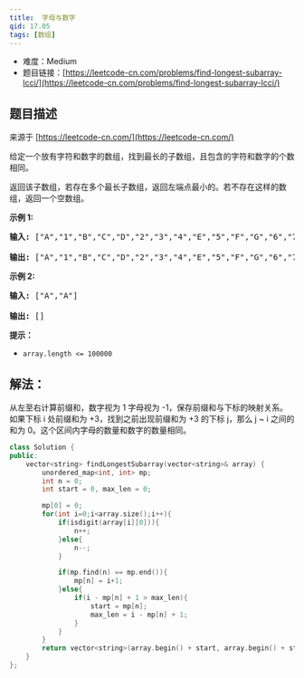 ```yaml
---
title:  字母与数字
qid: 17.05
tags: [数组]
---
```



- 难度：Medium
- 题目链接：[https://leetcode-cn.com/problems/find-longest-subarray-lcci/](https://leetcode-cn.com/problems/find-longest-subarray-lcci/)


## 题目描述

来源于 [https://leetcode-cn.com/](https://leetcode-cn.com/)

<p>给定一个放有字符和数字的数组，找到最长的子数组，且包含的字符和数字的个数相同。</p>

<p>返回该子数组，若存在多个最长子数组，返回左端点最小的。若不存在这样的数组，返回一个空数组。</p>

<p><strong>示例 1:</strong></p>

<pre><strong>输入: </strong>[&quot;A&quot;,&quot;1&quot;,&quot;B&quot;,&quot;C&quot;,&quot;D&quot;,&quot;2&quot;,&quot;3&quot;,&quot;4&quot;,&quot;E&quot;,&quot;5&quot;,&quot;F&quot;,&quot;G&quot;,&quot;6&quot;,&quot;7&quot;,&quot;H&quot;,&quot;I&quot;,&quot;J&quot;,&quot;K&quot;,&quot;L&quot;,&quot;M&quot;]

<strong>输出: </strong>[&quot;A&quot;,&quot;1&quot;,&quot;B&quot;,&quot;C&quot;,&quot;D&quot;,&quot;2&quot;,&quot;3&quot;,&quot;4&quot;,&quot;E&quot;,&quot;5&quot;,&quot;F&quot;,&quot;G&quot;,&quot;6&quot;,&quot;7&quot;]
</pre>

<p><strong>示例 2:</strong></p>

<pre><strong>输入: </strong>[&quot;A&quot;,&quot;A&quot;]

<strong>输出: </strong>[]
</pre>

<p><strong>提示：</strong></p>

<ul>
	<li><code>array.length &lt;= 100000</code></li>
</ul>


## 解法：

从左至右计算前缀和，数字视为 1 字母视为 -1，保存前缀和与下标的映射关系。如果下标 i 处前缀和为 +3，找到之前出现前缀和为 +3 的下标 j，那么 j ~ i 之间的和为 0。这个区间内字母的数量和数字的数量相同。

```c++
class Solution {
public:
    vector<string> findLongestSubarray(vector<string>& array) {
        unordered_map<int, int> mp;
        int n = 0;
        int start = 0, max_len = 0;

        mp[0] = 0;
        for(int i=0;i<array.size();i++){
            if(isdigit(array[i][0])){
                n++;
            }else{
                n--;
            }

            if(mp.find(n) == mp.end()){
                mp[n] = i+1;
            }else{
                if(i - mp[n] + 1 > max_len){
                    start = mp[n];
                    max_len = i - mp[n] + 1;
                }
            }
        }
        return vector<string>(array.begin() + start, array.begin() + start + max_len);
    }
};
```